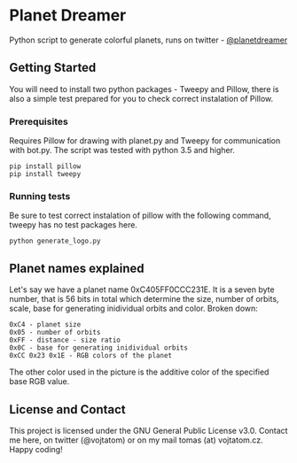 # Planet Dreamer

Python script to generate colorful planets, runs on twitter - [@planetdreamer](https://twitter.com/planetdreamer)

## Getting Started

You will need to install two python packages - Tweepy and Pillow, there is also a simple test prepared for you to check correct instalation of Pillow.

### Prerequisites

Requires Pillow for drawing with planet.py and Tweepy for communication with bot.py. The script was tested with python 3.5 and higher.

```
pip install pillow
pip install tweepy
```

### Running tests

Be sure to test correct instalation of pillow with the following command, tweepy has no test packages here.

```
python generate_logo.py
```

## Planet names explained

Let's say we have a planet name 0xC405FF0CCC231E. It is a seven byte number, that is 56 bits in total which determine the size, number of orbits, scale, base for generating inidividual orbits and color. Broken down:

```
0xC4 - planet size
0x05 - number of orbits
0xFF - distance - size ratio
0x0C - base for generating inidividual orbits
0xCC 0x23 0x1E - RGB colors of the planet
```

The other color used in the picture is the additive color of the specified base RGB value. 


## License and Contact

This project is licensed under the GNU General Public License v3.0.
Contact me here, on twitter (@vojtatom) or on my mail tomas (at) vojtatom.cz. Happy coding!

